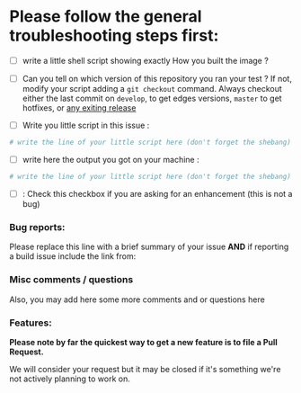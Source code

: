 # Please follow the general troubleshooting steps first:

- [ ] write a little shell script showing exactly How you built the image ?
- [ ] Can you tell on which version of this repository you ran your test ? If not, modify your script adding a `git checkout` command. Always checkout either the last commit on `develop`, to get edges versions, `master` to get hotfixes, or [any exiting release](https://github.com/SUSE/Portus/releases)

- [ ] Write you little script in this issue :

```bash
# write the line of your little script here (don't forget the shebang)
```

- [ ] write here the output you got on your machine :

```bash
# write the line of your little script here (don't forget the shebang)
```

- [ ] : Check this checkbox if you are asking for an enhancement (this is not a bug)


### Bug reports:

Please replace this line with a brief summary of your issue **AND** if reporting a build issue include the link from:

### Misc comments / questions

Also, you may add here some more comments and or questions here

### Features:

**Please note by far the quickest way to get a new feature is to file a Pull Request.**

We will consider your request but it may be closed if it's something we're not actively planning to work on.
